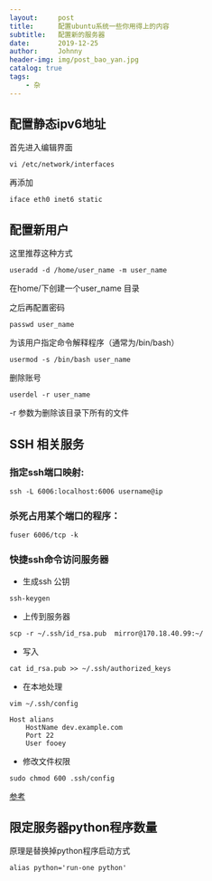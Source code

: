 ```yaml
---
layout:     post
title:      配置ubuntu系统一些你用得上的内容
subtitle:   配置新的服务器
date:       2019-12-25
author:     Johnny
header-img: img/post_bao_yan.jpg
catalog: true
tags:
    - 杂
---
```


## 配置静态ipv6地址
首先进入编辑界面
```
vi /etc/network/interfaces
```

再添加
```
iface eth0 inet6 static
```

## 配置新用户

这里推荐这种方式

```
useradd -d /home/user_name -m user_name
```
在home/下创建一个user_name 目录

之后再配置密码

```
passwd user_name
```

为该用户指定命令解释程序（通常为/bin/bash）
```
usermod -s /bin/bash user_name
```

删除账号
```
userdel -r user_name
```
-r 参数为删除该目录下所有的文件

## SSH 相关服务

### 指定ssh端口映射:
```
ssh -L 6006:localhost:6006 username@ip
```

### 杀死占用某个端口的程序：
```
fuser 6006/tcp -k
```
### 快捷ssh命令访问服务器
- 生成ssh 公钥
```
ssh-keygen
```

- 上传到服务器
```
scp -r ~/.ssh/id_rsa.pub  mirror@170.18.40.99:~/
```

- 写入
```
cat id_rsa.pub >> ~/.ssh/authorized_keys
```

- 在本地处理
```
vim ~/.ssh/config
```
```
Host alians
    HostName dev.example.com
    Port 22
    User fooey
```

- 修改文件权限
```
sudo chmod 600 .ssh/config 
```

[参考](https://nerderati.com/2011/03/17/simplify-your-life-with-an-ssh-config-file/)

## 限定服务器python程序数量

原理是替换掉python程序启动方式
```
alias python='run-one python'
```
